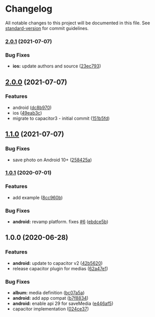 # Changelog

All notable changes to this project will be documented in this file. See [standard-version](https://github.com/conventional-changelog/standard-version) for commit guidelines.

### [2.0.1](https://github.com/SimpliField/capacitor-media/compare/v2.0.0...v2.0.1) (2021-07-07)


### Bug Fixes

* **ios:** update authors and source ([23ec793](https://github.com/SimpliField/capacitor-media/commit/23ec7938ffea46f69707567dd532774290103bdc))

## [2.0.0](https://github.com/SimpliField/capacitor-media/compare/v1.1.0...v2.0.0) (2021-07-07)


### Features

* android ([dc8b970](https://github.com/SimpliField/capacitor-media/commit/dc8b970e64d067f718936f07429ac1d14f3cd948))
* ios ([49eab3c](https://github.com/SimpliField/capacitor-media/commit/49eab3c32c92e3b4c101da37b775c008d4998f21))
* migrate to capacitor3 - initial commit ([151b5fd](https://github.com/SimpliField/capacitor-media/commit/151b5fd9f3a772bf288c332ab23c69e4c2249f77))

## [1.1.0](https://github.com/capacitor-community/media/compare/v1.0.1...v1.1.0) (2021-07-07)


### Bug Fixes

* save photo on Android 10+ ([258425a](https://github.com/capacitor-community/media/commit/258425a3c3ede3dc0091154a9a7bdbbaeaf4a877))

### [1.0.1](https://github.com/capacitor-community/media/compare/v1.0.0...v1.0.1) (2020-07-01)

### Features

- add example ([8cc960b](https://github.com/capacitor-community/media/commit/8cc960badb058d2070f313f41def4577dedcc136))

### Bug Fixes

- **android:** revamp platform. fixes [#6](https://github.com/capacitor-community/media/issues/6) ([ebdce5b](https://github.com/capacitor-community/media/commit/ebdce5bc400447fbb54c50412842ca0ae5ea6920))

## 1.0.0 (2020-06-28)

### Features

- **android:** update to capacitor v2 ([42b5620](https://github.com/capacitor-community/media/commit/42b56204e5b9aeee7b66934774a174f4b6ab8afb))
- release capacitor plugin for medias ([62a47e1](https://github.com/capacitor-community/media/commit/62a47e16dfdd8070657d206fda0e8de981ecae9e))

### Bug Fixes

- **album:** media definition ([bc07a5a](https://github.com/capacitor-community/media/commit/bc07a5aec2608c28f5b821ec1c774bac17598435))
- **android:** add app compat ([b7f8834](https://github.com/capacitor-community/media/commit/b7f8834d8ba372fa521e800383de38ace35d1321))
- **android:** enable api 29 for saveMedia ([e446af5](https://github.com/capacitor-community/media/commit/e446af568d60fdbe8809e10559a059ad94ab1ece))
- capacitor implementation ([024ce37](https://github.com/capacitor-community/media/commit/024ce37f2a14d3da676cad464af5f0d1eb5fb2a3))
